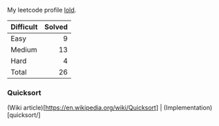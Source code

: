 My leetcode profile [lold](https://leetcode.com/lold/).

|Difficult|Solved |
|---------|------:|
|Easy     |    9  |
|Medium   |   13  |
|Hard     |    4  |
|Total    |   26  |

### Quicksort
(Wiki article)[https://en.wikipedia.org/wiki/Quicksort] | (Implementation)[quicksort/]
